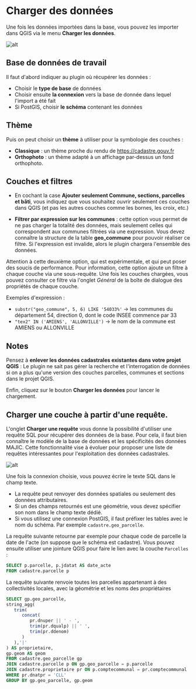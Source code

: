 # Charger des données

Une fois les données importées dans la base, vous pouvez les importer dans QGIS via le menu 
**Charger les données**.

![alt](../media/cadastre_load_dialog.png)


## Base de données de travail

Il faut d'abord indiquer au plugin où récupérer les données :

* Choisir le **type de base** de données
* Choisir ensuite **la connexion** vers la base de donnée dans lequel l'import a été fait
* Si PostGIS, choisir **le schéma** contenant les données

## Thème

Puis on peut choisir un **thème** à utiliser pour la symbologie des couches :

* **Classique** : un thème proche du rendu de https://cadastre.gouv.fr
* **Orthophoto** : un thème adapté à un affichage par-dessus un fond orthophoto.

## Couches et filtres

* En cochant la case **Ajouter seulement Commune, sections, parcelles et bâti**, vous indiquez que vous 
  souhaitez ouvrir seulement ces couches dans QGIS (et pas les autres couches comme les bornes, les croix, 
  etc.)

* **Filtrer par expression sur les communes** : cette option vous permet de ne pas charger la totalité des 
  données, mais seulement celles qui correspondent aux communes filtrées via une expression. Vous devez 
  connaître la structure de la table **geo_commune** pour pouvoir réaliser ce filtre. Si l'expression est 
  invalide, alors le plugin chargera l'ensemble des données.

Attention à cette deuxième option, qui est expérimentale, et qui peut poser des soucis de performance. Pour 
information, cette option ajoute un filtre à chaque couche via une sous-requête. Une fois les couches 
chargées, vous pouvez consulter ce filtre via l'onglet *Général* de la boîte de dialogue des propriétés de 
chaque couche.

Exemples d'expression :

* `substr("geo_commune", 5, 6) LIKE '54033%'` -> les communes du département 54, direction 0, dont le code
  INSEE commence par 33
* `"tex2" IN ('AMIENS', 'ALLONVILLE')` -> le nom de la commune est AMIENS ou ALLONVILLE

## Notes

Pensez à **enlever les données cadastrales existantes dans votre projet QGIS** : Le plugin ne sait pas gérer 
la recherche et l'interrogation de données si on a plus qu'une version des couches parcelles, communes et 
sections dans le projet QGIS.

Enfin, cliquez sur le bouton **Charger les données** pour lancer le chargement.

## Charger une couche à partir d'une requête.

L'onglet **Charger une requête** vous donne la possibilité d'utiliser une requête SQL pour récupérer des 
données de la base. Pour cela, il faut bien connaître le modèle de la base de données et les spécificités
des données MAJIC. Cette fonctionnalité vise à évoluer pour proposer une liste de requêtes intéressantes pour 
l'exploitation des données cadastrales.

![alt](../media/cadastre_load_dialog_requete.png)

Une fois la connexion choisie, vous pouvez écrire le texte SQL dans le champ texte.

* La requête peut renvoyer des données spatiales ou seulement des données attributaires.
* Si un des champs retournés est une géométrie, vous devez spécifier son nom dans le champ texte dédié.
* Si vous utilisez une connexion PostGIS, il faut préfixer les tables avec le nom du schéma. Par exemple 
  `cadastre.geo_parcelle`.

La requête suivante retourne par exemple pour chaque code de parcelle la date de l'acte (on suppose que le 
schéma est cadastre). Vous pouvez ensuite utiliser une jointure QGIS pour faire le lien avec la couche 
`Parcelles` :

```sql
SELECT p.parcelle, p.jdatat AS date_acte
FROM cadastre.parcelle p
```

La requête suivante renvoie toutes les parcelles appartenant à des collectivités locales, avec la géométrie 
et les noms des propriétaires

```sql
SELECT gp.geo_parcelle,
string_agg(
   trim(
      concat(
         pr.dnuper || ' - ',
         trim(pr.dqualp) || ' ',
         trim(pr.ddenom)
      )
   ),'|'
) AS proprietaire,
gp.geom AS geom
FROM cadastre.geo_parcelle gp
JOIN cadastre.parcelle p ON gp.geo_parcelle = p.parcelle
JOIN cadastre.proprietaire pr ON p.comptecommunal = pr.comptecommunal
WHERE pr.dnatpr = 'CLL'
GROUP BY gp.geo_parcelle, gp.geom
```
